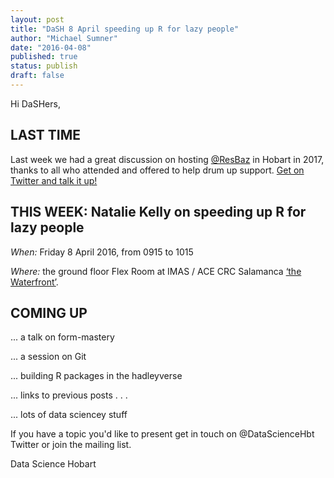 ```yaml
---
layout: post
title: "DaSH 8 April speeding up R for lazy people"
author: "Michael Sumner"
date: "2016-04-08"
published: true
status: publish
draft: false
---
```

 
Hi DaSHers, 

## LAST TIME

Last week we had a great discussion on hosting [@ResBaz](https://twitter.com/ResBaz) in Hobart in 2017, thanks to all who attended and offered to help drum up support. [Get on Twitter and talk it up!](https://twitter.com/DataScienceHbt/status/714929632961814528)   

## THIS WEEK:  Natalie Kelly on speeding up R for lazy people


*When:*
Friday 8 April 2016,  from 0915 to 1015

*Where:*
the ground floor Flex Room at IMAS / ACE CRC Salamanca [‘the Waterfront’](https://www.google.com.au/maps/place/Antarctic+Climate+%26+Ecosystems+CRC/@-42.8864995,147.3332809,17.25z/data=!4m2!3m1!1s0x0000000000000000:0x6643069d32752fb7).


## COMING UP

... a talk on form-mastery

... a session on Git

... building R packages in the hadleyverse

... links to previous posts . . .

... lots of data sciencey stuff

If you have a topic you'd like to present get in touch on @DataScienceHbt Twitter or join the mailing list.

Data Science Hobart
